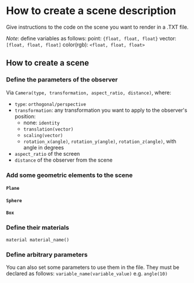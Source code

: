 # How to create a scene description

Give instructions to the code on the scene you want to render in a .TXT file.

*Note*: define variables as follows:
point: `{float, float, float}`
vector: `[float, float, float]`
color(rgb): `<float, float, float>`


## How to create a scene


### Define the parameters of the observer

Via `Camera(type, transformation, aspect_ratio, distance)`, where:
- `type`: `orthogonal/perspective`
- `transformation`: any transformation you want to apply to the observer's position:
	- none: `identity`
	- `translation(vector)`
	- `scaling(vector)`
	- `rotation_x(angle)`, `rotation_y(angle)`, `rotation_z(angle)`, with angle in degrees
- `aspect_ratio` of the screen 
- `distance` of the observer from the scene


### Add some geometric elements to the scene

#### `Plane`

#### `Sphere`

#### `Box`


### Define their materials

`material material_name()`


### Define arbitrary parameters

You can also set some parameters to use them in the file. They must be declared as follows:
`variable_name(variable_value)`
e.g. `angle(10)`





	

